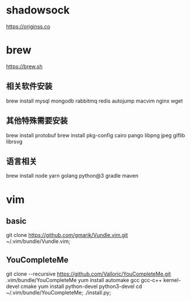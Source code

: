 # shadowsock
https://originss.co

# brew
https://brew.sh
## 相关软件安装
brew install mysql mongodb rabbitmq redis autojump macvim nginx wget
## 其他特殊需要安装
brew install protobuf
brew install pkg-config cairo pango libpng jpeg giflib librsvg
## 语言相关
brew install node yarn golang python@3 gradle maven

# vim
## basic
git clone https://github.com/gmarik/Vundle.vim.git ~/.vim/bundle/Vundle.vim;
## YouCompleteMe
git clone --recursive https://github.com/Valloric/YouCompleteMe.git .vim/bundle/YouCompleteMe
yum install automake gcc gcc-c++ kernel-devel cmake
yum install python-devel python3-devel
cd ~/.vim/bundle/YouCompleteMe; ./install.py;

